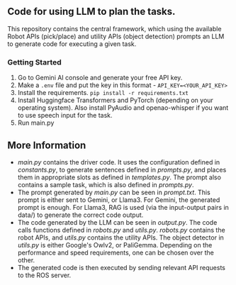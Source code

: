 ## Code for using LLM to plan the tasks.

This repository contains the central framework, which using the available Robot APIs (pick/place) and utility APIs (object detection) prompts an LLM to generate code for executing a given task.

### Getting Started

1. Go to Gemini AI console and generate your free API key. 
2. Make a `.env` file and put the key in this format - 
`API_KEY=<YOUR_API_KEY>`
3. Install the requirements. `pip install -r requirements.txt`
4. Install Huggingface Transformers and PyTorch (depending on your operating system). Also install PyAudio and openao-whisper if you want to use speech input for the task.
5. Run main.py

## More Information

- _main.py_ contains the driver code. It uses the configuration defined in _constants.py_, to generate sentences defined in _prompts.py_, and places them in appropriate slots as defined in _templates.py_. The prompt also contains a sample task, which is also defined in _prompts.py_.
- The prompt generated by _main.py_ can be seen in _prompt.txt_. This prompt is either sent to Gemini, or Llama3. For Gemini, the generated prompt is enough. For Llama3, RAG is used (via the input-output pairs in data/) to generate the correct code output.
- The code generated by the LLM can be seen in _output.py_. The code calls functions defined in _robots.py_ and _utils.py_. _robots.py_ contains the robot APIs, and _utils.py_ contains the utility APIs. The object detector in _utils.py_ is either Google's Owlv2, or PaliGemma. Depending on the performance and speed requirements, one can be chosen over the other.
- The generated code is then executed by sending relevant API requests to the ROS server.
